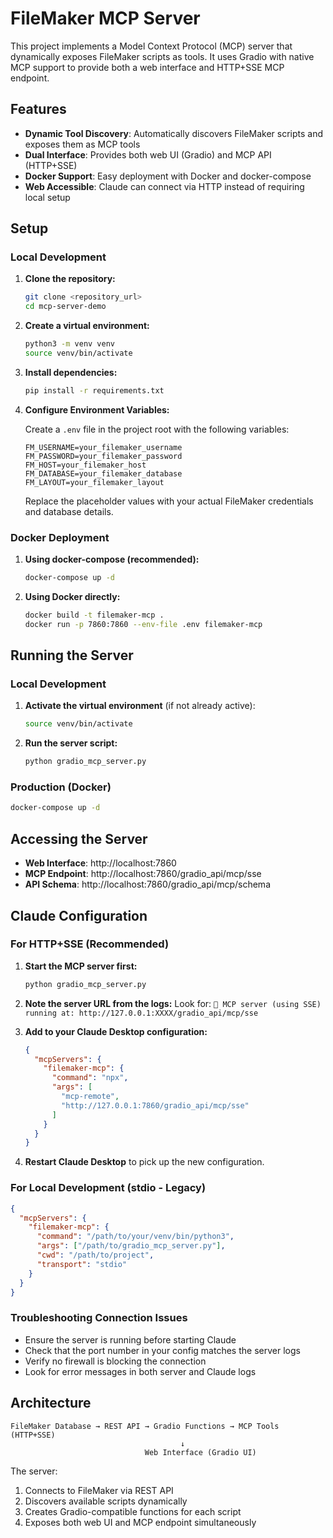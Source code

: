 # FileMaker MCP Server

This project implements a Model Context Protocol (MCP) server that dynamically exposes FileMaker scripts as tools. It uses Gradio with native MCP support to provide both a web interface and HTTP+SSE MCP endpoint.

## Features

- **Dynamic Tool Discovery**: Automatically discovers FileMaker scripts and exposes them as MCP tools
- **Dual Interface**: Provides both web UI (Gradio) and MCP API (HTTP+SSE) 
- **Docker Support**: Easy deployment with Docker and docker-compose
- **Web Accessible**: Claude can connect via HTTP instead of requiring local setup

## Setup

### Local Development

1.  **Clone the repository:**

    ```bash
    git clone <repository_url>
    cd mcp-server-demo
    ```

2.  **Create a virtual environment:**

    ```bash
    python3 -m venv venv
    source venv/bin/activate
    ```

3.  **Install dependencies:**

    ```bash
    pip install -r requirements.txt
    ```

4.  **Configure Environment Variables:**

    Create a `.env` file in the project root with the following variables:

    ```env
    FM_USERNAME=your_filemaker_username
    FM_PASSWORD=your_filemaker_password
    FM_HOST=your_filemaker_host
    FM_DATABASE=your_filemaker_database
    FM_LAYOUT=your_filemaker_layout
    ```

    Replace the placeholder values with your actual FileMaker credentials and database details.

### Docker Deployment

1.  **Using docker-compose (recommended):**

    ```bash
    docker-compose up -d
    ```

2.  **Using Docker directly:**

    ```bash
    docker build -t filemaker-mcp .
    docker run -p 7860:7860 --env-file .env filemaker-mcp
    ```

## Running the Server

### Local Development

1.  **Activate the virtual environment** (if not already active):

    ```bash
    source venv/bin/activate
    ```

2.  **Run the server script:**

    ```bash
    python gradio_mcp_server.py
    ```

### Production (Docker)

```bash
docker-compose up -d
```

## Accessing the Server

- **Web Interface**: http://localhost:7860
- **MCP Endpoint**: http://localhost:7860/gradio_api/mcp/sse
- **API Schema**: http://localhost:7860/gradio_api/mcp/schema

## Claude Configuration

### For HTTP+SSE (Recommended)

1. **Start the MCP server first:**
   ```bash
   python gradio_mcp_server.py
   ```

2. **Note the server URL from the logs:**
   Look for: `🔨 MCP server (using SSE) running at: http://127.0.0.1:XXXX/gradio_api/mcp/sse`

3. **Add to your Claude Desktop configuration:**
   ```json
   {
     "mcpServers": {
       "filemaker-mcp": {
         "command": "npx",
         "args": [
           "mcp-remote", 
           "http://127.0.0.1:7860/gradio_api/mcp/sse"
         ]
       }
     }
   }
   ```

4. **Restart Claude Desktop** to pick up the new configuration.

### For Local Development (stdio - Legacy)

```json
{
  "mcpServers": {
    "filemaker-mcp": {
      "command": "/path/to/your/venv/bin/python3",
      "args": ["/path/to/gradio_mcp_server.py"],
      "cwd": "/path/to/project",
      "transport": "stdio"
    }
  }
}
```

### Troubleshooting Connection Issues

- Ensure the server is running before starting Claude
- Check that the port number in your config matches the server logs
- Verify no firewall is blocking the connection
- Look for error messages in both server and Claude logs

## Architecture

```
FileMaker Database → REST API → Gradio Functions → MCP Tools (HTTP+SSE)
                                      ↓
                              Web Interface (Gradio UI)
```

The server:
1. Connects to FileMaker via REST API
2. Discovers available scripts dynamically
3. Creates Gradio-compatible functions for each script
4. Exposes both web UI and MCP endpoint simultaneously
